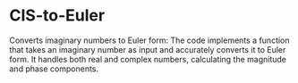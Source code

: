 # CIS-to-Euler
Converts imaginary numbers to Euler form: The code implements a function that takes an imaginary number as input and accurately converts it to Euler form. It handles both real and complex numbers, calculating the magnitude and phase components. 

